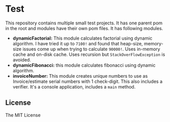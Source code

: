 Test
========
This repository contains multiple small test projects. It has one parent pom in the root and 
modules have their own pom files. It has following modules.

- **dynamicFactorial:** This module calculates factorial using dynamic algorithm. I have tried it up to `7100!` and 
found that heap-size, memory-size issues come up when trying to calculate `90000!`. Uses in-memory cache and on-disk cache.
Uses recursion but `StackOverFlowException` is avoided.
- **dynamicFibonacci:** this module calculates fibonacci using dynamic algorithm.
- **invoiceNumber:** This module creates unique numbers to use as Invoice/estimate serial numbers with 1 check-digit.
This also includes a verifier. It's a console application, includes a `main` method.
 
License
----------

The MIT License
